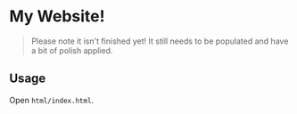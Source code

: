 # My Website!

> Please note it isn't finished yet! It still needs to be populated and have a bit of polish applied.

## Usage
Open `html/index.html`.
